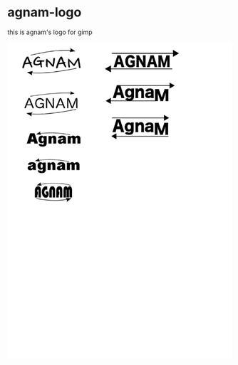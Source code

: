 agnam-logo
==========

this is agnam's logo for gimp

![Alt text](https://github.com/oppai/agnam-logo/blob/master/agnam-logo.png?raw=true "Screen Capture1")